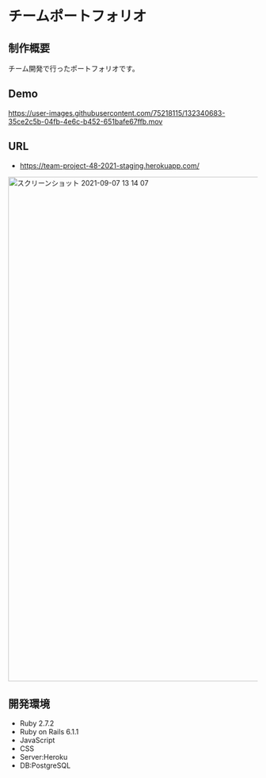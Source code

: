 # チームポートフォリオ
## 制作概要
チーム開発で行ったポートフォリオです。
## Demo


https://user-images.githubusercontent.com/75218115/132340683-35ce2c5b-04fb-4e6c-b452-651bafe67ffb.mov

## URL
- https://team-project-48-2021-staging.herokuapp.com/
<img width="1018" alt="スクリーンショット 2021-09-07 13 14 07" src="https://user-images.githubusercontent.com/75218115/132347147-39fcad7e-3b06-431b-bbaa-1cb05bff8114.png">

## 開発環境
- Ruby 2.7.2
- Ruby on Rails 6.1.1
- JavaScript
- CSS
- Server:Heroku
- DB:PostgreSQL
